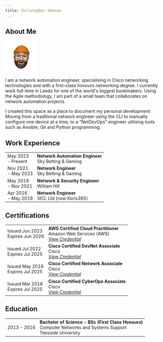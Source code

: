 ```yaml
---
title: Christopher Hannan
---
```


## About Me

<img src="avatar.png" alt="Christopher Hannan" width="100" id="personal-photo">

I am a network automation engineer, specialising in Cisco networking technologies and with a first-class honours networking degree. I currently work full-time in Leeds for one of the world's biggest bookmakers. Using the Agile methodology, I am part of a small team that collaborates on network automation projects.

I created this space as a place to document my personal development. Moving from a traditional network engineer using the CLI to manually configure one device at a time, to a "NetDevOps" engineer utilising tools such as Ansible, Git and Python programming.

## Work Experience

<table>
  <tbody>
    <tr>
      <td style="text-align: left;">May 2023 <br/>
      - Present</td>
      <td style="text-align: left;">
        <b>Network Automation Engineer</b> <br/>
        Sky Betting & Gaming
      </td>
    </tr>
    <tr>
      <td style="text-align: left;">Nov 2021 <br/>
      - May 2023</td>
      <td style="text-align: left;">
        <b>Network Engineer</b> <br/>
        Sky Betting & Gaming
      </td>
    </tr>
    <tr>
      <td style="text-align: left;">May 2019 <br/>
      - Nov 2021</td>
      <td style="text-align: left;">
        <b>Network & Security Engineer</b> <br/>
        William Hill
      </td>
    </tr>
    <tr>
      <td style="text-align: left;">Apr 2016 <br/>
      - May 2019</td>
      <td style="text-align: left;">
        <b>Network Engineer</b> <br/>
        SICL Ltd (now Koris365)
      </td>
    </tr>
  </tbody>
</table>

## Certifications

<table>
  <tbody>
    <tr>
      <td style="text-align: left;">Issued Jun 2023 <br/>
      Expires Jun 2026</td>
      <td style="text-align: left;">
        <b>AWS Certified Cloud Practitioner</b> <br/>
        Amazon Web Services (AWS) <br/>
        <em><a href="https://www.credly.com/badges/c0122d1d-29b9-4bf7-9b39-c182602b5c8f/public_url">View Credential</a></em>
      </td>
    </tr>
    <tr>
      <td style="text-align: left;">Issued Jul 2022 <br/>
      Expires Jul 2025</td>
      <td style="text-align: left;">
        <b>Cisco Certified DevNet Associate</b> <br/>
        Cisco <br/>
        <em><a href="https://www.credly.com/badges/1ceb557a-28f1-4a30-be46-128e1e47d1e7/public_url">View Credential</a></em>
      </td>
    </tr>
    <tr>
      <td style="text-align: left;">Issued May 2016 <br/>
      Expires Jul 2025</td>
      <td style="text-align: left;">
        <b>Cisco Certified Network Associate</b> <br/>
        Cisco <br/>
        <em><a href="https://www.credly.com/badges/2325f7d7-69e5-4686-af95-230c5fc73d74/public_url">View Credential</a></em>
      </td>
    </tr>
    <tr>
      <td style="text-align: left;">Issued Mar 2018 <br/>
      Expires Jul 2025</td>
      <td style="text-align: left;">
        <b>Cisco Certified CyberOps Associate</b> <br/>
        Cisco <br/>
        <em><a href="https://www.credly.com/badges/e6ede742-1630-4bd2-8e93-1a3e2d6ed354/public_url">View Credential</a></em>
      </td>
    </tr>
  </tbody>
</table>

## Education

<table>
  <tbody>
    <tr>
      <td style="text-align: left;">2013 - 2016</td>
      <td style="text-align: left;">
        <b>Bachelor of Science - BSc (First Class Honours)</b> <br/>
        Computer Networks and Systems Support <br/>
        Teesside University
      </td>
    </tr>
  </tbody>
</table>
